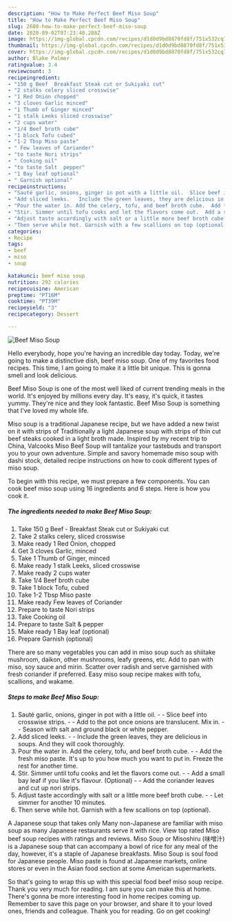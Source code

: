 ```yaml
---
description: "How to Make Perfect Beef Miso Soup"
title: "How to Make Perfect Beef Miso Soup"
slug: 2680-how-to-make-perfect-beef-miso-soup
date: 2020-09-02T07:23:40.288Z
image: https://img-global.cpcdn.com/recipes/d1d0d9bd8870fd8f/751x532cq70/beef-miso-soup-recipe-main-photo.jpg
thumbnail: https://img-global.cpcdn.com/recipes/d1d0d9bd8870fd8f/751x532cq70/beef-miso-soup-recipe-main-photo.jpg
cover: https://img-global.cpcdn.com/recipes/d1d0d9bd8870fd8f/751x532cq70/beef-miso-soup-recipe-main-photo.jpg
author: Blake Palmer
ratingvalue: 3.4
reviewcount: 3
recipeingredient:
- "150 g Beef  Breakfast Steak cut or Sukiyaki cut"
- "2 stalks celery sliced crosswise"
- "1 Red Onion chopped"
- "3 cloves Garlic minced"
- "1 Thumb of Ginger minced"
- "1 stalk Leeks sliced crosswise"
- "2 cups water"
- "1/4 Beef broth cube"
- "1 block Tofu cubed"
- "1-2 Tbsp Miso paste"
- " Few leaves of Coriander"
- "to taste Nori strips"
- " Cooking oil"
- "to taste Salt  pepper"
- "1 Bay leaf optional"
- " Garnish optional"
recipeinstructions:
- "Sauté garlic, onions, ginger in pot with a little oil.  Slice beef into crosswise strips.  Add to the pot once onions are translucent. Mix in.  Season with salt and ground black or white pepper."
- "Add sliced leeks.   Include the green leaves, they are delicious in soups. And they will cook thoroughly."
- "Pour the water in. Add the celery, tofu, and beef broth cube.  Add the fresh miso paste. It&#39;s up to you how much you want to put in. Freeze the rest for another time."
- "Stir. Simmer until tofu cooks and let the flavors come out.  Add a small bay leaf if you like it&#39;s flavour. (Optional)  Add the coriander leaves and cut up nori strips."
- "Adjust taste accordingly with salt or a little more beef broth cube.  Let simmer for another 10 minutes."
- "Then serve while hot. Garnish with a few scallions on top (optional)."
categories:
- Recipe
tags:
- beef
- miso
- soup

katakunci: beef miso soup 
nutrition: 292 calories
recipecuisine: American
preptime: "PT16M"
cooktime: "PT39M"
recipeyield: "3"
recipecategory: Dessert

---
```



![Beef Miso Soup](https://img-global.cpcdn.com/recipes/d1d0d9bd8870fd8f/751x532cq70/beef-miso-soup-recipe-main-photo.jpg)

Hello everybody, hope you're having an incredible day today. Today, we're going to make a distinctive dish, beef miso soup. One of my favorites food recipes. This time, I am going to make it a little bit unique. This is gonna smell and look delicious.

Beef Miso Soup is one of the most well liked of current trending meals in the world. It's enjoyed by millions every day. It's easy, it's quick, it tastes yummy. They're nice and they look fantastic. Beef Miso Soup is something that I've loved my whole life.

Miso soup is a traditional Japanese recipe, but we have added a new twist on it with strips of Traditionally a light Japanese soup with strips of thin cut beef steaks cooked in a light broth made. Inspired by my recent trip to China, Valcooks Miso Beef Soup will tantalize your tastebuds and transport you to your own adventure. Simple and savory homemade miso soup with dashi stock, detailed recipe instructions on how to cook different types of miso soup.


To begin with this recipe, we must prepare a few components. You can cook beef miso soup using 16 ingredients and 6 steps. Here is how you cook it.

<!--inarticleads1-->

##### The ingredients needed to make Beef Miso Soup:

1. Take 150 g Beef - Breakfast Steak cut or Sukiyaki cut
1. Take 2 stalks celery, sliced crosswise
1. Make ready 1 Red Onion, chopped
1. Get 3 cloves Garlic, minced
1. Take 1 Thumb of Ginger, minced
1. Make ready 1 stalk Leeks, sliced crosswise
1. Make ready 2 cups water
1. Take 1/4 Beef broth cube
1. Take 1 block Tofu, cubed
1. Take 1-2 Tbsp Miso paste
1. Make ready  Few leaves of Coriander
1. Prepare to taste Nori strips
1. Take  Cooking oil
1. Prepare to taste Salt &amp; pepper
1. Make ready 1 Bay leaf (optional)
1. Prepare  Garnish (optional)


There are so many vegetables you can add in miso soup such as shiitake mushroom, daikon, other mushrooms, leafy greens, etc. Add to pan with miso, soy sauce and mirin. Scatter over radish and serve garnished with fresh coriander if preferred. Easy miso soup recipe makes with tofu, scallions, and wakame. 

<!--inarticleads2-->

##### Steps to make Beef Miso Soup:

1. Sauté garlic, onions, ginger in pot with a little oil. -  - Slice beef into crosswise strips. -  - Add to the pot once onions are translucent. Mix in. -  - Season with salt and ground black or white pepper.
1. Add sliced leeks.  -  - Include the green leaves, they are delicious in soups. And they will cook thoroughly.
1. Pour the water in. Add the celery, tofu, and beef broth cube. -  - Add the fresh miso paste. It&#39;s up to you how much you want to put in. Freeze the rest for another time.
1. Stir. Simmer until tofu cooks and let the flavors come out. -  - Add a small bay leaf if you like it&#39;s flavour. (Optional) -  - Add the coriander leaves and cut up nori strips.
1. Adjust taste accordingly with salt or a little more beef broth cube. -  - Let simmer for another 10 minutes.
1. Then serve while hot. Garnish with a few scallions on top (optional).


A Japanese soup that takes only Many non-Japanese are familiar with miso soup as many Japanese restaurants serve it with rice. View top rated Miso beef soup recipes with ratings and reviews. Miso Soup or Misoshiru (味噌汁) is a Japanese soup that can accompany a bowl of rice for any meal of the day, however, it&#39;s a staple of Japanese breakfasts. Miso Soup is soul food for Japanese people. Miso paste is found at Japanese markets, online stores or even in the Asian food section at some American supermarkets. 

So that's going to wrap this up with this special food beef miso soup recipe. Thank you very much for reading. I am sure you can make this at home. There's gonna be more interesting food in home recipes coming up. Remember to save this page on your browser, and share it to your loved ones, friends and colleague. Thank you for reading. Go on get cooking!
